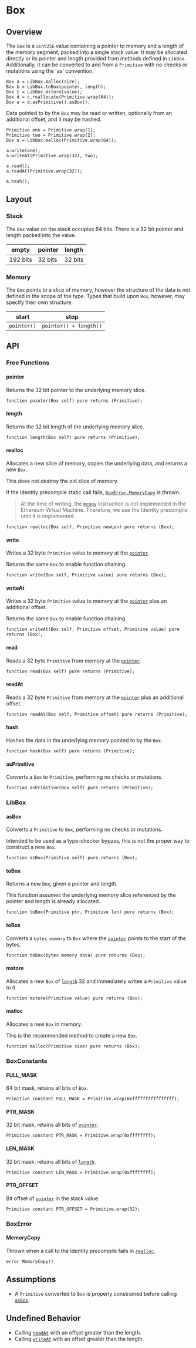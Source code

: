 # Box

## Overview

The `Box` is a `uint256` value containing a pointer to memory and a length of the memory
segment, packed into a single stack value. It may be allocated directly or its pointer and length
provided from methods defined in `LibBox`. Additionally, it can be converted to and from a
`Primitive` with no checks or mutations using the 'as' convention.

```solidity
Box a = LibBox.malloc(size);
Box b = LibBox.toBox(pointer, length);
Box c = LibBox.mstore(value);
Box d = c.reallocate(Primitive.wrap(64));
Box e = d.asPrimitive().asBox();
```

Data pointed to by the `Box` may be read or written, optionally from an additional offset,
and it may be hashed.

```solidity
Primitive one = Primitive.wrap(1);
Primitive two = Primitive.wrap(2);
Box a = LibBox.malloc(Primitive.wrap(64));

a.write(one);
a.writeAt(Primitive.wrap(32), two);

a.read();
a.readAt(Primitive.wrap(32));

a.hash();
```

## Layout

### Stack

The `Box` value on the stack occupies 64 bits. There is a 32 bit pointer and length packed
into the value.

| empty    | pointer | length  |
| -------- | ------- | ------- |
| 192 bits | 32 bits | 32 bits |

### Memory

The `Box` points to a slice of memory, however the structure of the data is not defined in
the scope of the type. Types that build upon `Box`, however, may specify their own
structure.

| start       | stop                   |
| ----------- | ---------------------- |
| `pointer()` | `pointer() + length()` |

## API

### Free Functions

#### pointer

Returns the 32 bit pointer to the underlying memory slice.

```solidity
function pointer(Box self) pure returns (Primitive);
```

#### length

Returns the 32 bit length of the underlying memory slice.

```solidity
function length(Box self) pure returns (Primitive);
```

#### realloc

Allocates a new slice of memory, copies the underlying data, and returns a new `Box`.

This does not destroy the old slice of memory.

If the Identity precompile static call fails, [`BoxError.MemoryCopy`](#memorycopy) is
thrown.

> At the time of writing, the [`mcopy`](https://eips.ethereum.org/EIPS/eip-5656) instruction is not
> implemented in the Ethereum Virtual Machine. Therefore, we use the Identity precompile until it is
> implemented.

```solidity
function realloc(Box self, Primitive newLen) pure returns (Box);
```

#### write

Writes a 32 byte `Primitive` value to memory at the [`pointer`](#pointer).

Returns the same `Box` to enable function chaining.

```solidity
function write(Box self, Primitive value) pure returns (Box);
```

#### writeAt

Writes a 32 byte `Primitive` value to memory at the [`pointer`](#pointer) plus an additional offset.

Returns the same `Box` to enable function chaining.

```solidity
function writeAt(Box self, Primitive offset, Primitive value) pure returns (Box);
```

#### read

Reads a 32 byte `Primitive` from memory at the [`pointer`](#pointer).

```solidity
function read(Box self) pure returns (Primitive);
```

#### readAt

Reads a 32 byte `Primitive` from memory at the [`pointer`](#pointer) plus an additional offset.

```solidity
function readAt(Box self, Primitive offset) pure returns (Primitive);
```

#### hash

Hashes the data in the underlying memory pointed to by the `Box`.

```solidity
function hash(Box self) pure returns (Primitive);
```

#### asPrimitive

Converts a `Box` to `Primitive`, performing no checks or mutations.

```solidity
function asPrimitive(Box self) pure returns (Primitive);
```

### LibBox

#### asBox

Converts a `Primitive` to `Box`, performing no checks or mutations.

Intended to be used as a type-checker bypass, this is not the proper way to construct a new
`Box`.

```solidity
function asBox(Primitive self) pure returns (Box);
```

#### toBox

Returns a new `Box`, given a pointer and length.

This function assumes the underlying memory slice referenced by the pointer and length is already
allocated.

```solidity
function toBox(Primitive ptr, Primitive len) pure returns (Box);
```

#### toBox

Converts a `bytes memory` to `Box` where the [`pointer`](#pointer) points to the start of
the bytes.

```solidity
function toBox(bytes memory data) pure returns (Box);
```

#### mstore

Allocates a new `Box` of [`length`](#length) 32 and immediately writes a `Primitive` value
to it.

```solidity
function mstore(Primitive value) pure returns (Box);
```

#### malloc

Allocates a new `Box` in memory.

This is the recommended method to create a new `Box`.

```solidity
function malloc(Primitive size) pure returns (Box);
```

### BoxConstants

#### FULL_MASK

64 bit mask, retains all bits of `Box`.

```solidity
Primitive constant FULL_MASK = Primitive.wrap(0xffffffffffffffff);
```

#### PTR_MASK

32 bit mask, retains all bits of [`pointer`](#pointer).

```solidity
Primitive constant PTR_MASK = Primitive.wrap(0xffffffff);
```

#### LEN_MASK

32 bit mask, retains all bits of [`length`](#length).

```solidity
Primitive constant LEN_MASK = Primitive.wrap(0xffffffff);
```

#### PTR_OFFSET

Bit offset of [`pointer`](#pointer) in the stack value.

```solidity
Primitive constant PTR_OFFSET = Primitive.wrap(32);
```

### BoxError

#### MemoryCopy

Thrown when a call to the Identity precompile fails in [`realloc`](#realloc).

```solidity
error MemoryCopy()
```

## Assumptions

- A `Primitive` converted to `Box` is properly constrained before calling [`asBox`](#asbox).

## Undefined Behavior

- Calling [`readAt`](#readat) with an offset greater than the length.
- Calling [`writeAt`](#writeat) with an offset greater than the length.
